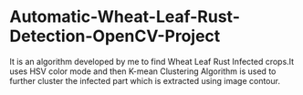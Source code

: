 # Automatic-Wheat-Leaf-Rust-Detection-OpenCV-Project
It is an algorithm developed by me to find Wheat Leaf Rust Infected  crops.It uses HSV color mode and then K-mean Clustering Algorithm is used to further cluster the infected part which is extracted using image contour.
